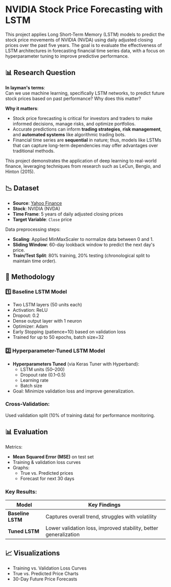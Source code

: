 # NVIDIA Stock Price Forecasting with LSTM

This project applies Long Short-Term Memory (LSTM) models to predict the stock price movements of NVIDIA (NVDA) using daily adjusted closing prices over the past five years. The goal is to evaluate the effectiveness of LSTM architectures in forecasting financial time series data, with a focus on hyperparameter tuning to improve predictive performance.

## 📊 Research Question

**In layman's terms**:  
Can we use machine learning, specifically LSTM networks, to predict future stock prices based on past performance? Why does this matter?

**Why it matters**:
- Stock price forecasting is critical for investors and traders to make informed decisions, manage risks, and optimize portfolios.
- Accurate predictions can inform **trading strategies**, **risk management**, and **automated systems** like algorithmic trading bots.
- Financial time series are **sequential** in nature; thus, models like LSTMs that can capture long-term dependencies may offer advantages over traditional methods.

This project demonstrates the application of deep learning to real-world finance, leveraging techniques from research such as LeCun, Bengio, and Hinton (2015).

## 📉 Dataset

- **Source**: [Yahoo Finance](https://finance.yahoo.com/quote/NVDA)
- **Stock**: NVIDIA (NVDA)
- **Time Frame**: 5 years of daily adjusted closing prices
- **Target Variable**: `Close` price

Data preprocessing steps:
- **Scaling**: Applied MinMaxScaler to normalize data between 0 and 1.
- **Sliding Window**: 60-day lookback window to predict the next day's price.
- **Train/Test Split**: 80% training, 20% testing (chronological split to maintain time order).

## 🧰 Methodology

### 1️⃣ Baseline LSTM Model
- Two LSTM layers (50 units each)
- Activation: ReLU
- Dropout: 0.2
- Dense output layer with 1 neuron
- Optimizer: Adam
- Early Stopping (patience=10) based on validation loss
- Trained for up to 50 epochs, batch size=32

### 2️⃣ Hyperparameter-Tuned LSTM Model
- **Hyperparameters Tuned** (via Keras Tuner with Hyperband):
  - LSTM units (50–200)
  - Dropout rate (0.1–0.5)
  - Learning rate
  - Batch size
- Goal: Minimize validation loss and improve generalization.

### Cross-Validation:
Used validation split (10% of training data) for performance monitoring.

## 📊 Evaluation

Metrics:
- **Mean Squared Error (MSE)** on test set
- Training & validation loss curves
- Graphs:
  - True vs. Predicted prices
  - Forecast for next 30 days

### Key Results:

| Model                           | Key Findings                                   |
|--------------------------------|------------------------------------------------|
| **Baseline LSTM**               | Captures overall trend, struggles with volatility |
| **Tuned LSTM**                  | Lower validation loss, improved stability, better generalization |

## 📈 Visualizations

- Training vs. Validation Loss Curves
- True vs. Predicted Price Charts
- 30-Day Future Price Forecasts
